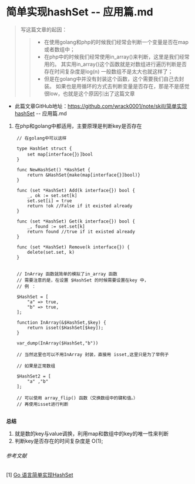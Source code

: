 # 简单实现hashSet -- 应用篇.md

> 写这篇文章的起因：
>> - 在使用golang和php的时候我们经常会判断一个变量是否在map或者数组中；
>> - 在php中的时候我们经常使用in_array()来判断，这里是我们经常用的。
>> 其实用in_array()这个函数就是对数组进行遍历判断是否存在时间复杂度是log(n)
>> 一般数组不是太大也就这样了；
>> - 但是在golang中并没有封装这个函数，这个需要我们自己去封装。
>> 如果也是用循环的方式去判断变量是否存在，那是不是感觉很low，也就是这个原因引出了这篇文章

- 此篇文章GitHub地址：https://github.com/wrack0001/note/skill/简单实现hashSet -- 应用篇.md

1. 在php和golang中都适用，主要原理是判断key是否存在

```cassandraql
    // 在golang中可以这样

    type HashSet struct {
        set map[interface{}｝]bool
    }
    
    func NewHashSet() *HashSet {
        return &HashSet{make(map[interface{}]bool)}
    }
    
    func (set *HashSet) Add(k interface{}) bool {
        _, ok := set.set[k]
        set.set[i] = true
        return !ok //False if it existed already
    }
    
    func (set *HashSet) Get(k interface{}) bool {
        _, found := set.set[k]
        return found //true if it existed already
    }
    
    func (set *HashSet) Remove(k interface{}) {
        delete(set.set, k)
    }


```

```cassandraql
    // InArray 函数就简单的模拟了in_array 函数
    // 需要注意的是，在设置 $HashSet 的时候需要设置在key 中，
    // 例 ： 
    
    $HashSet = [
        "a" => true,
        "b" => true,
    ];

    function InArray(&$HashSet,$key) {
        return isset($HashSet[$key]);
    }
   
    var_dump(InArray($HashSet,"b"))

    // 当然这里也可以不用InArray 封装，直接用 isset,这里只是为了举例子

    // 如果是正常数组
    
    $HashSet2 = [
        "a" ,"b"
    ];

    // 可以使用 array_flip() 函数（交换数组中的键和值。）
    // 再使用isset进行判断


```

**总结** 
1. 就是数的key与value调换，利用map和数组中的key的唯一性来判断 
2. 判断key是否存在的时间复杂度是 O(1);



###### *参考文献*
[1] [Go 语言简单实现HashSet](https://blog.cyeam.com/golang/2014/07/15/go_hashset)
